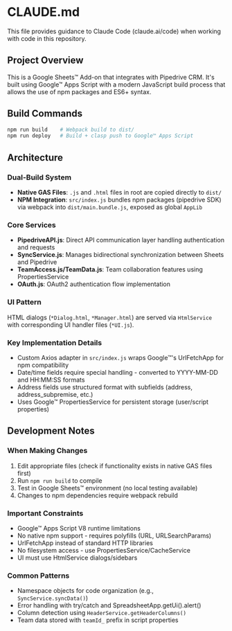 # CLAUDE.md

This file provides guidance to Claude Code (claude.ai/code) when working with code in this repository.

## Project Overview

This is a Google Sheets™ Add-on that integrates with Pipedrive CRM. It's built using Google™ Apps Script with a modern JavaScript build process that allows the use of npm packages and ES6+ syntax.

## Build Commands

```bash
npm run build    # Webpack build to dist/
npm run deploy   # Build + clasp push to Google™ Apps Script
```

## Architecture

### Dual-Build System
- **Native GAS Files**: `.js` and `.html` files in root are copied directly to `dist/`
- **NPM Integration**: `src/index.js` bundles npm packages (pipedrive SDK) via webpack into `dist/main.bundle.js`, exposed as global `AppLib`

### Core Services
- **PipedriveAPI.js**: Direct API communication layer handling authentication and requests
- **SyncService.js**: Manages bidirectional synchronization between Sheets and Pipedrive
- **TeamAccess.js/TeamData.js**: Team collaboration features using PropertiesService
- **OAuth.js**: OAuth2 authentication flow implementation

### UI Pattern
HTML dialogs (`*Dialog.html`, `*Manager.html`) are served via `HtmlService` with corresponding UI handler files (`*UI.js`).

### Key Implementation Details
- Custom Axios adapter in `src/index.js` wraps Google™'s UrlFetchApp for npm compatibility
- Date/time fields require special handling - converted to YYYY-MM-DD and HH:MM:SS formats
- Address fields use structured format with subfields (address, address_subpremise, etc.)
- Uses Google™ PropertiesService for persistent storage (user/script properties)

## Development Notes

### When Making Changes
1. Edit appropriate files (check if functionality exists in native GAS files first)
2. Run `npm run build` to compile
3. Test in Google Sheets™ environment (no local testing available)
4. Changes to npm dependencies require webpack rebuild

### Important Constraints
- Google™ Apps Script V8 runtime limitations
- No native npm support - requires polyfills (URL, URLSearchParams)
- UrlFetchApp instead of standard HTTP libraries
- No filesystem access - use PropertiesService/CacheService
- UI must use HtmlService dialogs/sidebars

### Common Patterns
- Namespace objects for code organization (e.g., `SyncService.syncData()`)
- Error handling with try/catch and SpreadsheetApp.getUi().alert()
- Column detection using `HeaderService.getHeaderColumns()`
- Team data stored with `teamId_` prefix in script properties